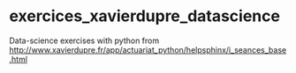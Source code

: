 # exercices_xavierdupre_datascience
Data-science exercises with python from http://www.xavierdupre.fr/app/actuariat_python/helpsphinx/i_seances_base.html
